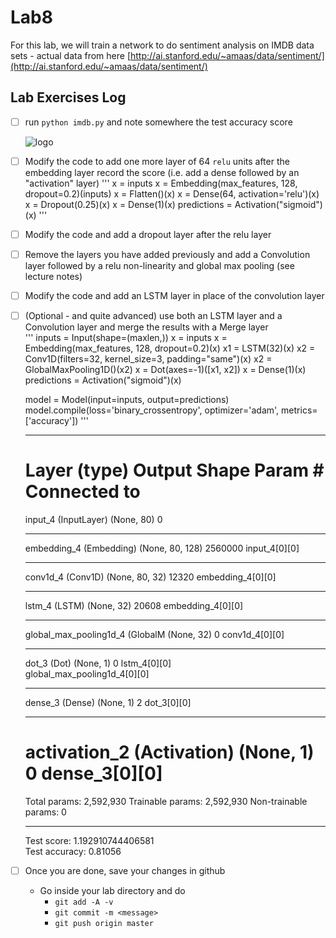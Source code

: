 # Lab8

For this lab, we will train a network to do sentiment analysis on IMDB data sets - actual data from here [http://ai.stanford.edu/~amaas/data/sentiment/](http://ai.stanford.edu/~amaas/data/sentiment/)

## Lab Exercises Log 

- [ ] run ``python imdb.py`` and note somewhere the test accuracy score
    
    ![logo](./imdb_py_result.png?raw=true)  
- [ ] Modify the code to add one more layer of 64 ``relu`` units after the embedding layer record the score (i.e. add a dense followed by an "activation" layer)
    '''
    x = inputs
    x = Embedding(max_features, 128, dropout=0.2)(inputs)
    x = Flatten()(x)
    x = Dense(64, activation='relu')(x)
    x = Dropout(0.25)(x)
    x = Dense(1)(x)
    predictions = Activation("sigmoid")(x)
    '''
- [ ] Modify the code and add a dropout layer after the relu layer
- [ ] Remove the layers you have added previously and add a Convolution layer followed by a relu non-linearity and global max pooling (see lecture notes)
- [ ] Modify the code and add an LSTM layer in place of the convolution layer
- [ ] (Optional - and quite advanced) use both an LSTM layer and a Convolution layer and merge the results with a Merge layer  
    '''
    inputs = Input(shape=(maxlen,))
    x = inputs
    x = Embedding(max_features, 128, dropout=0.2)(x)
    x1 = LSTM(32)(x)
    x2 = Conv1D(filters=32, kernel_size=3, padding="same")(x)
    x2 = GlobalMaxPooling1D()(x2)
    x = Dot(axes=-1)([x1, x2])
    x = Dense(1)(x)
    predictions = Activation("sigmoid")(x)
    
    model = Model(input=inputs, output=predictions)
    model.compile(loss='binary_crossentropy',
              optimizer='adam',
              metrics=['accuracy'])
    '''  
    __________________________________________________________________________________________________
    Layer (type)                    Output Shape         Param #     Connected to                     
    ==================================================================================================
    input_4 (InputLayer)            (None, 80)           0                                            
    __________________________________________________________________________________________________
    embedding_4 (Embedding)         (None, 80, 128)      2560000     input_4[0][0]                    
    __________________________________________________________________________________________________
    conv1d_4 (Conv1D)               (None, 80, 32)       12320       embedding_4[0][0]                
    __________________________________________________________________________________________________
    lstm_4 (LSTM)                   (None, 32)           20608       embedding_4[0][0]                
    __________________________________________________________________________________________________
    global_max_pooling1d_4 (GlobalM (None, 32)           0           conv1d_4[0][0]                   
    __________________________________________________________________________________________________
    dot_3 (Dot)                     (None, 1)            0           lstm_4[0][0]                     
                                                                     global_max_pooling1d_4[0][0]     
    __________________________________________________________________________________________________
    dense_3 (Dense)                 (None, 1)            2           dot_3[0][0]                      
    __________________________________________________________________________________________________
    activation_2 (Activation)       (None, 1)            0           dense_3[0][0]                    
    ==================================================================================================
    Total params: 2,592,930
    Trainable params: 2,592,930
        Non-trainable params: 0
    ____________________________
    
    Test score: 1.192910744406581  
    Test accuracy: 0.81056  

- [ ] Once you are done, save your changes in github
	* Go inside your lab directory and do 
      * ``git add -A -v``
      * ``git commit -m <message>``
      * ``git push origin master``  
      
